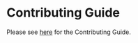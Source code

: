 # Contributing Guide

Please see [here](https://mattbuske.github.io/pcg-bunny/about/contributing/) for the Contributing Guide.